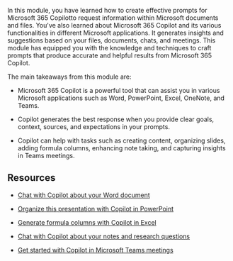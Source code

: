 
In this module, you have learned how to create effective prompts for Microsoft 365 Copilotto request information within Microsoft documents and files. You've also learned about Microsoft 365 Copilot and its various functionalities in different Microsoft applications. It generates insights and suggestions based on your files, documents, chats, and meetings. This module has equipped you with the knowledge and techniques to craft prompts that produce accurate and helpful results from Microsoft 365 Copilot.

The main takeaways from this module are:

- Microsoft 365 Copilot is a powerful tool that can assist you in various Microsoft applications such as Word, PowerPoint, Excel, OneNote, and Teams.

- Copilot generates the best response when you provide clear goals, context, sources, and expectations in your prompts.

- Copilot can help with tasks such as creating content, organizing slides, adding formula columns, enhancing note taking, and capturing insights in Teams meetings.

## Resources

- [Chat with Copilot about your Word document](https://support.microsoft.com/office/chat-with-copilot-about-your-word-document-4482c688-a495-4571-bfcd-4a9fc6608090)

- [Organize this presentation with Copilot in PowerPoint](https://support.microsoft.com/office/organize-this-presentation-with-copilot-in-powerpoint-a207eea3-7a56-4225-88f1-54dd37cdcf6a)

- [Generate formula columns with Copilot in Excel](https://support.microsoft.com/office/generate-formula-columns-with-copilot-in-excel-d866d926-9791-4e5f-be2a-c6dd9e587a47)

- [Chat with Copilot about your notes and research questions](https://support.microsoft.com/office/chat-with-copilot-about-your-notes-and-research-questions-8be75b91-d4d3-461e-af9a-fadfe208b589)

- [Get started with Copilot in Microsoft Teams meetings](https://support.microsoft.com/office/get-started-with-copilot-in-microsoft-teams-meetings-0bf9dd3c-96f7-44e2-8bb8-790bedf066b1)